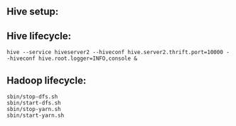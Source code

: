 ## Hive setup:
## Hive lifecycle: 

```
hive --service hiveserver2 --hiveconf hive.server2.thrift.port=10000 --hiveconf hive.root.logger=INFO,console &
```

## Hadoop lifecycle:

```
sbin/stop-dfs.sh
sbin/start-dfs.sh 
sbin/stop-yarn.sh
sbin/start-yarn.sh
```
